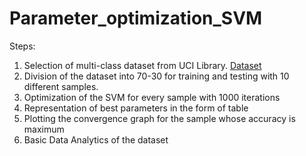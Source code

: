 # Parameter_optimization_SVM

Steps:
1. Selection of multi-class dataset from UCI Library. [Dataset](doc:https://archive.ics.uci.edu/ml/datasets/Letter+Recognition)
2. Division of the dataset into 70-30 for training and testing with 10 different samples.
3. Optimization of the SVM for every sample with 1000 iterations
4. Representation of best parameters in the form of table 
5. Plotting the convergence graph for the sample whose accuracy is maximum
6. Basic Data Analytics of the dataset
